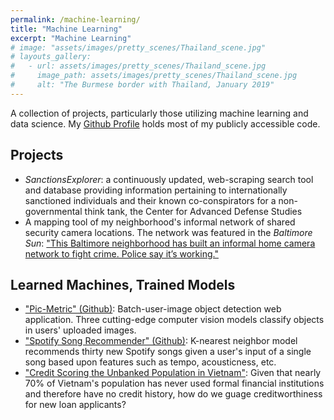 ```yaml
---
permalink: /machine-learning/
title: "Machine Learning"
excerpt: "Machine Learning"
# image: "assets/images/pretty_scenes/Thailand_scene.jpg"
# layouts_gallery:
#   - url: assets/images/pretty_scenes/Thailand_scene.jpg
#     image_path: assets/images/pretty_scenes/Thailand_scene.jpg
#     alt: "The Burmese border with Thailand, January 2019"
---
```


A collection of projects, particularly those utilizing machine learning and data science.
My [Github Profile](https://github.com/mefrem) holds most of my publicly accessible code.

## Projects

- *SanctionsExplorer*: a continuously updated, web-scraping search tool and database providing information pertaining to internationally sanctioned individuals and their known co-conspirators for a non-governmental think tank, the Center for Advanced Defense Studies
- A mapping tool of my neighborhood's informal network of shared security camera locations. The network was featured in the *Baltimore Sun*: ["This Baltimore neighborhood has built an informal home camera network to fight crime. Police say it’s working."](https://www.baltimoresun.com/news/crime/bs-md-ci-cr-patterson-park-cameras-20191021-wng33b54ffe55ikbxt2arrxmka-story.html)

## Learned Machines, Trained Models

- ["Pic-Metric" (Github)](https://github.com/Build-Week-Pic-Metric-2/DataScience): Batch-user-image object detection web application. Three cutting-edge computer vision models classify objects in users' uploaded images.
- ["Spotify Song Recommender" (Github)](https://github.com/Build-Week-Spotify-Song-Suggester-1/Data-science): K-nearest neighbor model recommends thirty new Spotify songs given a user's input of a single song based upon features such as tempo, acousticness, etc.
- ["Credit Scoring the Unbanked Population in Vietnam"](https://creditscoring-unbanked-vietnam.herokuapp.com/): Given that nearly 70% of Vietnam's population has never used formal financial institutions and therefore have no credit history, how do we guage creditworthiness for new loan applicants?
